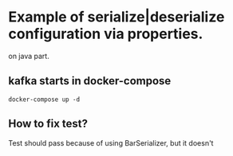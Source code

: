 # Example of serialize|deserialize configuration via properties.

on java part.

## kafka starts in docker-compose

    docker-compose up -d

## How to fix test?

Test should pass because of using BarSerializer, but it doesn't
